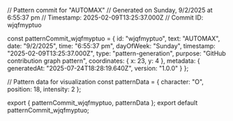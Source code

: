 // Pattern commit for "AUTOMAX"
// Generated on Sunday, 9/2/2025 at 6:55:37 pm
// Timestamp: 2025-02-09T13:25:37.000Z
// Commit ID: wjqfmyptuo

const patternCommit_wjqfmyptuo = {
  id: "wjqfmyptuo",
  text: "AUTOMAX",
  date: "9/2/2025",
  time: "6:55:37 pm",
  dayOfWeek: "Sunday",
  timestamp: "2025-02-09T13:25:37.000Z",
  type: "pattern-generation",
  purpose: "GitHub contribution graph pattern",
  coordinates: {
    x: 23,
    y: 4
  },
  metadata: {
    generatedAt: "2025-07-24T18:28:19.640Z",
    version: "1.0.0"
  }
};

// Pattern data for visualization
const patternData = {
  character: "O",
  position: 18,
  intensity: 2
};

export { patternCommit_wjqfmyptuo, patternData };
export default patternCommit_wjqfmyptuo;
